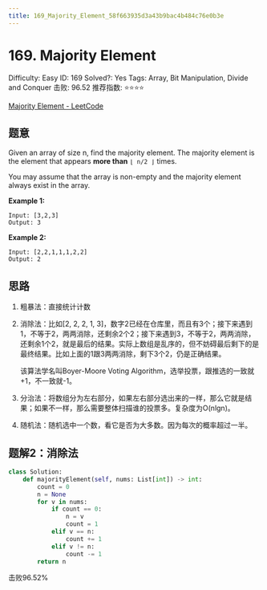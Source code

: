 ```yaml
---
title: 169_Majority_Element_58f663935d3a43b9bac4b484c76e0b3e
---
```


# 169. Majority Element

Difficulty: Easy
ID: 169
Solved?: Yes
Tags: Array, Bit Manipulation, Divide and Conquer
击败: 96.52
推荐指数: ⭐⭐⭐⭐

[Majority Element - LeetCode](https://leetcode.com/problems/majority-element/)

## 题意

Given an array of size n, find the majority element. The majority element is the element that appears **more than** `⌊ n/2 ⌋` times.

You may assume that the array is non-empty and the majority element always exist in the array.

**Example 1:**

```
Input: [3,2,3]
Output: 3
```

**Example 2:**

```
Input: [2,2,1,1,1,2,2]
Output: 2

```

## 思路

1. 粗暴法：直接统计计数
2. 消除法：比如[2, 2, 2, 1, 3]，数字2已经在仓库里，而且有3个；接下来遇到1，不等于2，两两消除，还剩余2个2；接下来遇到3，不等于2，两两消除，还剩余1个2，就是最后的结果。实际上数组是乱序的，但不妨碍最后剩下的是最终结果。比如上面的1跟3两两消除，剩下3个2，仍是正确结果。
    
    该算法学名叫Boyer-Moore Voting Algorithm，选举投票，跟推选的一致就+1，不一致就-1。
    
3. 分治法：将数组分为左右部分，如果左右部分选出来的一样，那么它就是结果；如果不一样，那么需要整体扫描谁的投票多。复杂度为O(nlgn)。
4. 随机法：随机选中一个数，看它是否为大多数。因为每次的概率超过一半。

## 题解2：消除法

```python
class Solution:
    def majorityElement(self, nums: List[int]) -> int:
        count = 0
        n = None
        for v in nums:
            if count == 0:
                n = v
                count = 1
            elif v == n:
                count += 1
            elif v != n:
                count -= 1
        return n
```

击败96.52%